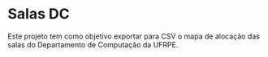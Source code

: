 # Salas DC

Este projeto tem como objetivo exportar para CSV o mapa de alocação das salas do Departamento de Computação da UFRPE.
